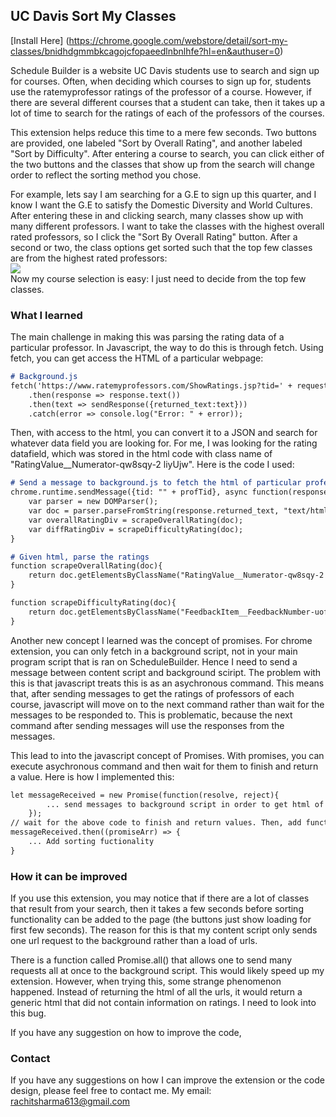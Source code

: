 ## UC Davis Sort My Classes

[Install Here] (https://chrome.google.com/webstore/detail/sort-my-classes/bnidhdgmmbkcagojcfopaeedlnbnlhfe?hl=en&authuser=0)

Schedule Builder is a website UC Davis students use to search and sign up for courses. Often, when deciding which courses to sign up for, 
students use the ratemyprofessor ratings of the professor of a course. However, if there are several different courses that a student
can take, then it takes up a lot of time to search for the ratings of each of the professors of the courses. 

This extension helps reduce this time to a mere few seconds. Two buttons are provided, one labeled "Sort by Overall Rating", and another labeled
"Sort by Difficulty". After entering a course to search, you can click either of the two buttons and the classes that show up from the search 
will change order to reflect the sorting method you chose.

For example, lets say I am searching for a G.E to sign up this quarter, and I know I want the G.E to satisfy the Domestic Diversity and World Cultures. After entering these in and clicking search, many classes show up with many different professors. I want to take the classes with 
the highest overall rated professors, so I click the "Sort By Overall Rating" button. After a second or two, the class options get sorted such that the top few classes are from the highest rated professors: <img src="https://rachitsharma2001.github.io/SortMyClasses/images/SortExample.png" style="display: block; margin: auto;" /> Now my course selection is easy: I just need to decide from the top few classes. 

### What I learned

The main challenge in making this was parsing the rating data of a particular professor. In Javascript, the way to do this is through fetch. 
Using fetch, you can get access the HTML of a particular webpage:

```markdown
# Background.js
fetch('https://www.ratemyprofessors.com/ShowRatings.jsp?tid=' + request.tid)
    .then(response => response.text())
    .then(text => sendResponse({returned_text:text}))
    .catch(error => console.log("Error: " + error));

```

Then, with access to the html, you can convert it to a JSON and search for whatever data field you are looking for. For me, I was looking for the rating datafield, which was stored in the html code with class name of "RatingValue__Numerator-qw8sqy-2 liyUjw". Here is the code I used:

```markdown
# Send a message to background.js to fetch the html of particular professor
chrome.runtime.sendMessage({tid: "" + profTid}, async function(response) {
    var parser = new DOMParser();
    var doc = parser.parseFromString(response.returned_text, "text/html");
    var overallRatingDiv = scrapeOverallRating(doc);
    var diffRatingDiv = scrapeDifficultyRating(doc);
}

# Given html, parse the ratings
function scrapeOverallRating(doc){
    return doc.getElementsByClassName("RatingValue__Numerator-qw8sqy-2 liyUjw")[0];
}

function scrapeDifficultyRating(doc){
    return doc.getElementsByClassName("FeedbackItem__FeedbackNumber-uof32n-1 kkESWs")[1];
}

```

Another new concept I learned was the concept of promises. For chrome extension, you can only fetch in a background script, not in your main program script that is ran on ScheduleBuilder. Hence I need to send a message between content script and background sciript. The problem with this is that javascript treats this is as an asychronous command. This means that, after sending messages to get the ratings of professors 
of each course, javascript will move on to the next command rather than wait for the messages to be responded to. This is problematic, because the next command after sending messages will use the responses from the messages. 

This lead to into the javascript concept of Promises. With promises, you can execute asychronous command and then wait for them to finish and 
return a value. Here is how I implemented this:

```markdown
let messageReceived = new Promise(function(resolve, reject){
        ... send messages to background script in order to get html of professor pages, and then scrape for the ratings from the html.
    });
// wait for the above code to finish and return values. Then, add functionality to sort classes by ratings
messageReceived.then((promiseArr) => {
    ... Add sorting fuctionality
}
```

### How it can be improved

If you use this extension, you may notice that if there are a lot of classes that result from your search, then it takes a few seconds before sorting functionality can be added to the page (the buttons just show loading for first few seconds). The reason for this is that my content script only sends one url request to the background rather than a load of urls. 

There is a function called Promise.all() that allows one to send many requests all at once to the background script. This would likely speed up my extension. However, when trying this, some strange phenomenon happened. Instead of returning the html of all the urls, it would return a generic html that did not contain information on ratings. I need to look into this bug. 

If you have any suggestion on how to improve the code, 
### Contact

If you have any suggestions on how I can improve the extension or the code design, please feel free to contact me. 
My email: rachitsharma613@gmail.com
